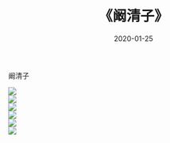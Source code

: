 ﻿---
layout: post
title:  《阚清子》
date:   2020-01-25
img: http://img.660000.xyz/Sharelink/壁纸/明星魅力/华人明星/阚清子/000.jpg
categories: [美女, 清纯, 唯美]
---

阚清子

 ![](http://img.660000.xyz/Sharelink/壁纸/明星魅力/华人明星/阚清子/001.jpg) <br>![](http://img.660000.xyz/Sharelink/壁纸/明星魅力/华人明星/阚清子/002.jpg) <br>![](http://img.660000.xyz/Sharelink/壁纸/明星魅力/华人明星/阚清子/003.jpg) <br>![](http://img.660000.xyz/Sharelink/壁纸/明星魅力/华人明星/阚清子/004.jpg) <br>![](http://img.660000.xyz/Sharelink/壁纸/明星魅力/华人明星/阚清子/005.jpg) <br>![](http://img.660000.xyz/Sharelink/壁纸/明星魅力/华人明星/阚清子/006.jpg) <br>